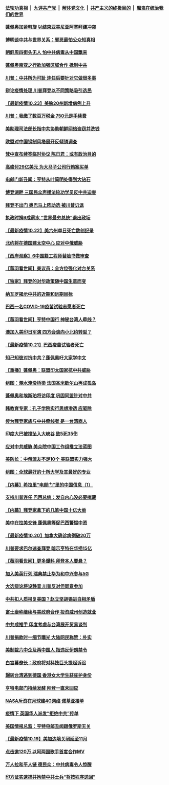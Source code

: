 

####  [法轮功真相](../../../../basic/blob/master/README.md?t=10240331) &nbsp;|&nbsp; [九评共产党](../../../../9ping.md/blob/master/README.md?t=10240331) &nbsp;|&nbsp; [解体党文化](../../../../jtdwh.md/blob/master/README.md?t=10240331)  &nbsp;|&nbsp; [共产主义的终极目的](../../../../gczydzjmd.md/blob/master/README.md?t=10240331) &nbsp;|&nbsp; [魔鬼在统治我们的世界](../../../../mgztzwmdsj.md/blob/master/README.md?t=10240331) 

#### [蓬佩奥加紧斡旋 以结束亚美尼亚阿塞拜疆冲突](../pages/nsc418/n12497590.md?t=10240331) 

#### [博明谈中共与世界关系：邪恶最怕公众知真相](../pages/nsc418/n12497540.md?t=10240331) 

#### [朝鲜周四街头无人 怕中共病毒从中国飘来](../pages/nsc418/n12497568.md?t=10240331) 

#### [蓬佩奥南亚之行欲加强区域合作 抵制中共](../pages/nsc418/n12496846.md?t=10240331) 

#### [川普：中共所为可耻 连任后要针对它做很多事](../pages/nsc418/n12497060.md?t=10240331) 

#### [辩论疫情处理 川普拜登以不同策略吸引选民](../pages/nsc418/n12495854.md?t=10240331) 

#### [【最新疫情10.23】美逾20州新增病例上升](../pages/nsc418/n12495030.md?t=10240331) 

#### [川普：我缴了数百万税金 750元是手续费](../pages/nsc418/n12495735.md?t=10240331) 

#### [美助理司法部长指中共协助朝鲜网络盗窃并洗钱](../pages/nsc418/n12495170.md?t=10240331) 

#### [欧盟对中国钢制风塔展开反倾销调查](../pages/nsc418/n12495140.md?t=10240331) 

#### [梵中宣布续签临时协议 陈日君：或有政治目的](../pages/nsc418/n12494839.md?t=10240331) 

#### [高盛付29亿美元 为大马子公司行贿案买单](../pages/nsc418/n12494810.md?t=10240331) 

#### [电邮门新丑闻：亨特从叶简明处得到大钻石](../pages/nsc418/n12494300.md?t=10240331) 

#### [博登湖畔 三国民众声援法轮功学员反中共迫害](../pages/nsc418/n12493825.md?t=10240331) 

#### [拜登不出门 奥巴马上阵助选 被川普讥讽](../pages/nsc418/n12493823.md?t=10240331) 

#### [执政时捐9成薪水 “世界最穷总统”退出政坛](../pages/nsc418/n12493643.md?t=10240331) 

#### [【最新疫情10.22】美六州单日死亡数创纪录](../pages/nsc418/n12492788.md?t=10240331) 

#### [北约将在德国建太空中心 应对中俄威胁](../pages/nsc418/n12493247.md?t=10240331) 

#### [【西岸观察】6中国籍工程师替脸书做审查](../pages/nsc418/n12492909.md?t=10240331) 

#### [【薇羽看世间】美议员：全方位强化对台关系](../pages/nsc418/n12494697.md?t=10240331) 

#### [【独家】拜登的对华政策随中国生意而变](../pages/nsc418/n12492345.md?t=10240331) 

#### [纳瓦罗揭示中共的近期和远期目标](../pages/nsc418/n12491926.md?t=10240331) 

#### [巴西一名COVID-19疫苗试验志愿者死亡](../pages/nsc418/n12492376.md?t=10240331) 

#### [【薇羽看世间】亨特中国行 神秘台湾人牵线？](../pages/nsc418/n12491917.md?t=10240331) 

#### [澳加入美印日军演 四方会谈向小北约转型？](../pages/nsc418/n12491838.md?t=10240331) 

#### [【最新疫情10.21】巴西疫苗试验者死亡](../pages/nsc418/n12489936.md?t=10240331) 

#### [知己知彼对抗中共？蓬佩奥吁大家学中文](../pages/nsc418/n12491901.md?t=10240331) 

#### [【重播】蓬佩奥：联盟印太国家抗中共威胁](../pages/nsc418/n12491664.md?t=10240331) 

#### [组图：潮水淹没桥梁 法国圣米歇尔山再成孤岛](../pages/nsc418/n12491331.md?t=10240331) 

#### [蓬佩奥和埃斯珀将访印度 巩固同盟针对中共](../pages/nsc418/n12491696.md?t=10240331) 

#### [韩教育专家：孔子学院实行思想渗透 应驱除](../pages/nsc418/n12491110.md?t=10240331) 

#### [传为拜登家族与中共牵线者 是一台湾商人](../pages/nsc418/n12491078.md?t=10240331) 

#### [印度大巴被撞坠入大峡谷 致5死35伤](../pages/nsc418/n12490989.md?t=10240331) 

#### [应对中共威胁 美众院中国工作组推立法蓝图](../pages/nsc418/n12490849.md?t=10240331) 

#### [美防长：中俄盟友不足10个 美联盟实力强大](../pages/nsc418/n12490701.md?t=10240331) 

#### [组图：全球最好的十所大学及其最好的专业](../pages/nsc418/n12490249.md?t=10240331) 

#### [【内幕】希拉里“电邮门”里的中国信息（1）](../pages/nsc418/n12489911.md?t=10240331) 

#### [支持川普连任 巴西总统：发自内心没必要掩藏](../pages/nsc418/n12489870.md?t=10240331) 

#### [【内幕】拜登家拿下的几笔中国十亿大单](../pages/nsc418/n12487902.md?t=10240331) 

#### [美中在拉美交锋 蓬佩奥等促巴西警惕中资](../pages/nsc418/n12489582.md?t=10240331) 

#### [【最新疫情10.20】加拿大确诊病例破20万](../pages/nsc418/n12487702.md?t=10240331) 

#### [川普要求巴尔速查拜登 暗示亨特在华捞15亿](../pages/nsc418/n12489415.md?t=10240331) 

#### [【薇羽看世间】更多爆料 拜登本人要悬？](../pages/nsc418/n12489423.md?t=10240331) 

#### [加入美英行列 瑞典禁止华为和中兴参与5G](../pages/nsc418/n12488805.md?t=10240331) 

#### [大选辩论将设静音 川普反对但同意参加](../pages/nsc418/n12488933.md?t=10240331) 

#### [中共扣人质报复美国？赵立坚胡锡进自相矛盾](../pages/nsc418/n12488608.md?t=10240331) 

#### [富士康称继续与美政府合作 投资威州创造就业](../pages/nsc418/n12488458.md?t=10240331) 

#### [中共成推手 印度考虑与台湾展开贸易谈判](../pages/nsc418/n12488240.md?t=10240331) 

#### [川普捐款时一细节曝光 大陆网民称赞：朴实](../pages/nsc418/n12486542.md?t=10240331) 

#### [美制裁六中企及两中国人 指违反伊朗禁令](../pages/nsc418/n12487771.md?t=10240331) 

#### [白宫幕僚长：政府将对科技巨头提起诉讼](../pages/nsc418/n12487409.md?t=10240331) 

#### [辗转台湾逃到德国 香港女大学生获庇护身份](../pages/nsc418/n12487540.md?t=10240331) 

#### [亨特电邮门持续发酵 拜登一直未回应](../pages/nsc418/n12487305.md?t=10240331) 

#### [NASA斥资在月球建4G网络 诺基亚接单](../pages/nsc418/n12487085.md?t=10240331) 

#### [疫情下 英国华人派发“拒绝中共”传单](../pages/nsc418/n12465104.md?t=10240331) 

#### [美国情报总监：亨特电邮丑闻跟俄罗斯无关](../pages/nsc418/n12486978.md?t=10240331) 

#### [【最新疫情10.19】美加边境关闭延至11月](../pages/nsc418/n12482137.md?t=10240331) 

#### [点击逾120万 以阿两国歌手首度合作MV](../pages/nsc418/n12485486.md?t=10240331) 

#### [万人拉和平人链 德民众：中共病毒令人惊醒](../pages/nsc418/n12485349.md?t=10240331) 

#### [印方证实逮捕并拘禁中共士兵“将按程序送回”](../pages/nsc418/n12486465.md?t=10240331) 

